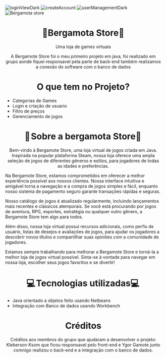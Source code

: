 ![loginViewDark](https://user-images.githubusercontent.com/104937145/229521400-59b73dd8-d235-43be-856d-fdc3af7044b0.png)
![createAccount](https://user-images.githubusercontent.com/104937145/229521405-4b98d91b-c4fd-47db-887a-80aa77d5d911.png)
![userManagementDark](https://user-images.githubusercontent.com/104937145/229521409-69e71e69-0308-4abd-be13-1609a409885c.jpeg)
![Bergamota store](https://user-images.githubusercontent.com/104937145/229521415-5769e131-dae9-4923-a08d-a1dcbc6b61bf.png)
<h1 align="center">👾Bergamota Store👾</h1>
<p align="center">Uma loja de games virtuais</p>
<p align="center">A Bergamote Store foi o meu primeiro projeto em java, foi realizado em grupo aonde fiquei responsavel pela parte de back-end também realizamos a conexão do software com o banco de dados</p>
<h1 align="center">O que tem no Projeto?</h1>
<ul>
  <li>Categorias de Games </li>
  <li>Login e criação de usuario</li>
  <li>Filtro de preços</li>
  <li>Gerenciamento de jogos</li>
</ul>
<h1 align="center">📕 Sobre a bergamota Store📕 </h1>
<p align="center">Bem-vindo à Bergamote Store, uma loja virtual de jogos criada em Java. Inspirada na popular plataforma Steam, nossa loja oferece uma ampla seleção de jogos de diferentes gêneros e estilos, para jogadores de todas as idades e preferências.

Na Bergamote Store, estamos comprometidos em oferecer a melhor experiência possível aos nossos clientes. Nossa interface intuitiva e amigável torna a navegação e a compra de jogos simples e fácil, enquanto nosso sistema de pagamento seguro garante transações rápidas e seguras.

Nosso catálogo de jogos é atualizado regularmente, incluindo lançamentos mais recentes e clássicos atemporais. Se você está procurando por jogos de aventura, RPG, esportes, estratégia ou qualquer outro gênero, a Bergamote Store tem algo para todos.

Além disso, nossa loja virtual possui recursos adicionais, como perfis de usuário, listas de desejos e avaliações de jogos, para ajudar os jogadores a descobrir novos títulos e compartilhar suas opiniões com a comunidade de jogadores.

Estamos sempre trabalhando para melhorar a Bergamote Store e torná-la a melhor loja de jogos virtual possível. Sinta-se à vontade para navegar em nossa loja, escolher seus jogos favoritos e se divertir!</p>

<h1 align="center">💻 Tecnologias utilizadas💻 </h1>
<ul>
  <li>Java orientado a objetos feito usando Netbeans</li>
  <li>Integração com Banco de dados usando Workbench</li>
</ul>

<h1 align="center">Créditos</h1>
<p align="center">Créditos aos membros do grupo que ajudaram a desenvolver o projeto: Kleberson Ksom que ficou responsavel pelo front-end e Ygor Gamote junto comnigo realizou o back-end e a integração com o banco de dados.</p>

